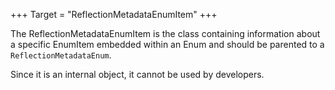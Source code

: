 +++
Target = "ReflectionMetadataEnumItem"
+++

The ReflectionMetadataEnumItem is the class containing information about a specific EnumItem embedded within an Enum and should be parented to a `ReflectionMetadataEnum`.Since it is an internal object, it cannot be used by developers.